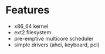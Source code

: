 # Features

- x86_64 kernel
- ext2 filesystem
- pre-emptive multicore scheduler
- simple drivers (ahci, keyboard, pci)
